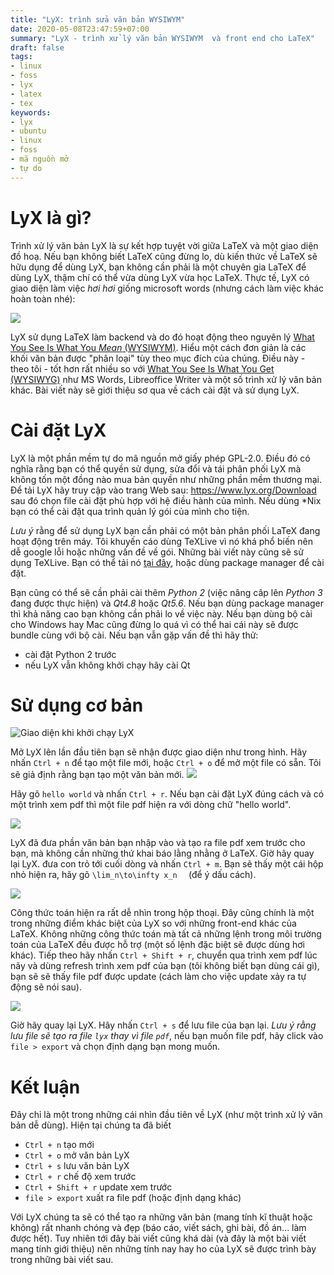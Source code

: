 ```yaml
---
title: "LyX: trình sửa văn bản WYSIWYM"
date: 2020-05-08T23:47:59+07:00
summary: "LyX - trình xử lý văn bản WYSIWYM  và front end cho LaTeX"
draft: false
tags:
- linux
- foss
- lyx
- latex
- tex
keywords:
- lyx
- ubuntu
- linux
- foss
- mã nguồn mở
- tự do
---
```


# LyX là gì?

Trình xử lý văn bản LyX là sự kết hợp tuyệt vời giữa LaTeX và một giao diện đồ hoạ. Nếu bạn không biết LaTeX cũng đừng lo, dù kiến thức về LaTeX sẽ hữu dụng để dùng LyX, bạn không cần phải là một chuyên gia LaTeX để dùng LyX, thậm chí có thể vừa dùng LyX vừa học LaTeX. Thực tế, LyX có giao diện làm việc *hơi hơi* giống microsoft words (nhưng cách làm việc khác hoàn toàn nhé):

![](/img/lyx-01-first-look.png)

LyX sử dụng LaTeX làm backend và do đó hoạt động theo nguyên lý [What You See Is What You *Mean* (WYSIWYM)](https://en.wikipedia.org/wiki/WYSIWYM#Document_processors). Hiểu một cách đơn giản là các khối văn bản được "phân loại" tùy theo mục đích của chúng. Điều này - theo tôi - tốt hơn rất nhiều so với [What You See Is What You Get (WYSIWYG)](https://en.wikipedia.org/wiki/WYSIWYG) như MS Words, Libreoffice Writer và một số trình xử lý văn bản khác. Bài viết này sẽ giới thiệu sơ qua về cách cài đặt và sử dụng LyX.

# Cài đặt LyX

LyX là một phần mềm tự do mã nguồn mở giấy phép GPL-2.0. Điều đó có nghĩa rằng bạn có thể quyền sử dụng, sửa đổi và tái phân phối LyX mà không tốn một đồng nào mua bản quyền như những phần mềm thương mại. Để tải LyX hãy truy cập vào trang Web sau: https://www.lyx.org/Download sau đó chọn file cài đặt phù hợp với hệ điều hành của mình. Nếu dùng *Nix bạn có thể cài đặt qua trình quản lý gói của mình cho tiện.

*Lưu ý* rằng để sử dụng LyX bạn cần phải có một bản phân phối LaTeX đang hoạt động trên máy. Tôi khuyến cáo dùng TeXLive vì nó khá phổ biến nên dễ google lỗi hoặc những vấn đề về gói. Những bài viết này cũng sẽ sử dụng TeXLive. Bạn có thể tải nó [tại đây](https://www.tug.org/texlive/acquire-netinstall.html), hoặc dùng package manager để cài đặt.

Bạn cũng có thể sẽ cần phải cài thêm *Python 2* (việc nâng câp lên *Python 3* đang được thực hiện) và *Qt4.8* hoặc *Qt5.6*. Nếu bạn dùng package manager thì khả năng cao bạn không cần phải lo về việc này. Nếu bạn dùng bộ cài cho Windows hay Mac cũng đừng lo quá vì có thể hai cái này sẽ được bundle cùng với bộ cài. Nếu bạn vẫn gặp vấn đề thì hãy thử:
- cài đặt Python 2 trước
- nếu LyX vẫn không khởi chạy hãy cài Qt

# Sử dụng cơ bản

![Giao diện khi khởi chạy LyX](/img/lyx-01-first-run.png)

Mở LyX lên lần đầu tiên bạn sẽ nhận được giao diện như trong hình. Hãy nhấn `Ctrl + n` để tạo một file mới, hoặc `Ctrl + o` để mở một file có sẵn. Tôi sẽ giả định rằng bạn tạo một văn bản mới.
![](/img/lyx-01-hello-world.png)

Hãy gõ `hello world` và nhấn `Ctrl + r`. Nếu bạn cài đặt LyX đúng cách và có một trình xem pdf thì một file pdf hiện ra với dòng chữ "hello world".

![](/img/lyx-01-hello-world-pdf.png)

LyX đã đưa phần văn bản bạn nhập vào và tạo ra file pdf xem trước cho bạn, mà không cần những thứ khai báo lằng nhằng ở LaTeX. Giờ hãy quay lại LyX. đưa con trỏ tới cuối dòng và nhấn `Ctrl + m`. Bạn sẽ thấy một cái hộp nhỏ hiện ra, hãy gõ `\lim_n\to\infty x_n  ` (để ý dấu cách).

![](/img/lyx-01-simple-math.png)

Công thức toán hiện ra rất dễ nhìn trong hộp thoại. Đây cũng chính là một trong những điểm khác biệt của LyX so với những front-end khác của LaTeX. Không những công thức toán mà tất cả những lệnh trong môi trường toán của LaTeX đều được hỗ trợ (một số lệnh đặc biệt sẽ được dùng hơi khác). Tiếp theo hãy nhấn `Ctrl + Shift + r`, chuyển qua trình xem pdf lúc nãy và dùng refresh trình xem pdf của bạn (tôi không biết bạn dùng cái gì), bạn sẽ sẽ thấy file pdf được update (cách làm cho việc update xảy ra tự động sẽ nói sau).

![](/img/lyx-01-simple-math-pdf.png)

Giờ hãy quay lại LyX. Hãy nhấn `Ctrl + s` để lưu file của bạn lại. *Lưu ý rằng lưu file sẽ tạo ra file `lyx` thay vì file `pdf`*, nếu bạn muốn file pdf, hãy click vào `file > export` và chọn định dạng bạn mong muốn.

# Kết luận

Đây chỉ là một trong những cái nhìn đầu tiên về LyX (như một trình xử lý văn bản dễ dùng). Hiện tại chúng ta đã biết
- `Ctrl + n` tạo mới
- `Ctrl + o` mở văn bản LyX
- `Ctrl + s` lưu văn bản LyX
- `Ctrl + r` chế độ xem trước
- `Ctrl + Shift + r` update xem trước
- `file > export` xuất ra file pdf (hoặc định dạng khác)

Với LyX chúng ta sẽ có thể tạo ra những văn bản (mang tính kĩ thuật hoặc không) rất nhanh chóng và đẹp (báo cáo, viết sách, ghi bài, đồ án... làm được hết). Tuy nhiên tới đây bài viết cũng khá dài (và đây là một bài viết mang tính giới thiệu) nên những tính nay hay ho của LyX sẽ được trình bày trong những bài viết sau.
